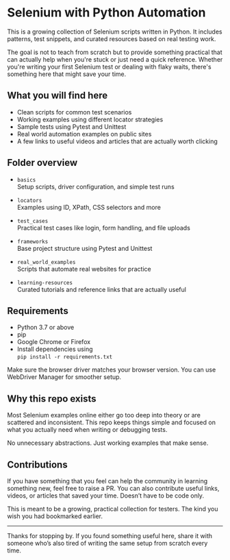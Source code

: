 # Selenium with Python Automation

This is a growing collection of Selenium scripts written in Python. It includes patterns, test snippets, and curated resources based on real testing work.

The goal is not to teach from scratch but to provide something practical that can actually help when you're stuck or just need a quick reference. Whether you're writing your first Selenium test or dealing with flaky waits, there's something here that might save your time.

## What you will find here

- Clean scripts for common test scenarios  
- Working examples using different locator strategies  
- Sample tests using Pytest and Unittest  
- Real world automation examples on public sites  
- A few links to useful videos and articles that are actually worth clicking  

## Folder overview

- `basics`  
  Setup scripts, driver configuration, and simple test runs

- `locators`  
  Examples using ID, XPath, CSS selectors and more

- `test_cases`  
  Practical test cases like login, form handling, and file uploads

- `frameworks`  
  Base project structure using Pytest and Unittest

- `real_world_examples`  
  Scripts that automate real websites for practice

- `learning-resources`  
  Curated tutorials and reference links that are actually useful

## Requirements

- Python 3.7 or above  
- pip  
- Google Chrome or Firefox  
- Install dependencies using  
  `pip install -r requirements.txt`  

Make sure the browser driver matches your browser version. You can use WebDriver Manager for smoother setup.

## Why this repo exists

Most Selenium examples online either go too deep into theory or are scattered and inconsistent. This repo keeps things simple and focused on what you actually need when writing or debugging tests.

No unnecessary abstractions. Just working examples that make sense.

## Contributions

If you have something that you feel can help the community in learning something new, feel free to raise a PR. You can also contribute useful links, videos, or articles that saved your time. Doesn’t have to be code only.

This is meant to be a growing, practical collection for testers. The kind you wish you had bookmarked earlier.

---

Thanks for stopping by. If you found something useful here, share it with someone who’s also tired of writing the same setup from scratch every time.
